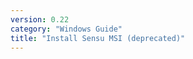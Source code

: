 ```yaml
---
version: 0.22
category: "Windows Guide"
title: "Install Sensu MSI (deprecated)"
---
```


<meta http-equiv="refresh" content="1;url=sensu-on-microsoft-windows">
